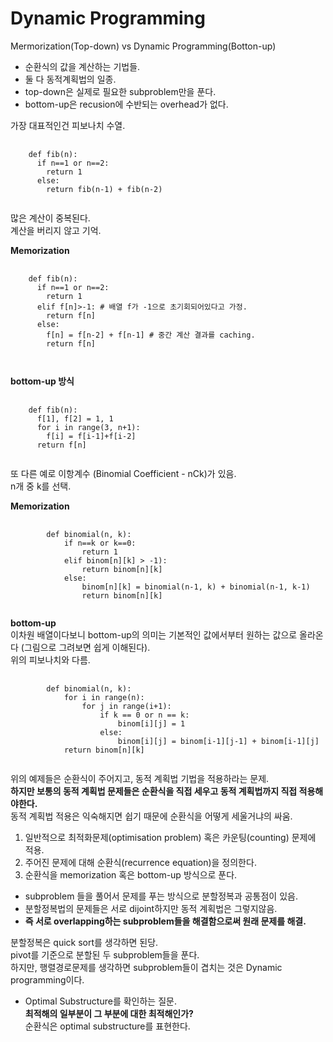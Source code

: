 
# Dynamic Programming
  
  Mermorization(Top-down) vs Dynamic Programming(Botton-up)         
* 순환식의 값을 계산하는 기법들.          
* 둘 다 동적계획법의 일종.        
* top-down은 실제로 필요한 subproblem만을 푼다.        
* bottom-up은 recusion에 수반되는 overhead가 없다.   
    
가장 대표적인건 피보나치 수열.

<pre>
  <code>
    def fib(n):
      if n==1 or n==2:
        return 1
      else:
        return fib(n-1) + fib(n-2)
  </code>
</pre>

많은 계산이 중복된다.    
계산을 버리지 않고 기억.    
    
**Memorization**
<pre>
  <code>
    def fib(n):
      if n==1 or n==2:
        return 1
      elif f[n]>-1: # 배열 f가 -1으로 초기회되어있다고 가정.
        return f[n]
      else:
        f[n] = f[n-2] + f[n-1] # 중간 계산 결과를 caching.
        return f[n]
      
  </code>
</pre>
     
     
**bottom-up 방식**
<pre>
  <code>
    def fib(n):
      f[1], f[2] = 1, 1
      for i in range(3, n+1):
        f[i] = f[i-1]+f[i-2]
      return f[n]
  </code>
</pre>
      
또 다른 예로 이항계수 (Binomial Coefficient - nCk)가 있음.        
n개 중 k를 선택.     

**Memorization**    
<pre>
    <code>
        def binomial(n, k):
            if n==k or k==0:
                return 1
            elif binom[n][k] > -1):
                return binom[n][k]
            else:
                binom[n][k] = binomial(n-1, k) + binomial(n-1, k-1)
                return binom[n][k]
    </code>
</pre>
        
**bottom-up**    
이차원 배열이다보니 bottom-up의 의미는 기본적인 값에서부터 원하는 값으로 올라온다 (그림으로 그려보면 쉽게 이해된다).      
위의 피보나치와 다름.        
<pre>
    <code>
        def binomial(n, k):
            for i in range(n):
                for j in range(i+1):
                    if k == 0 or n == k:
                        binom[i][j] = 1
                    else:
                        binom[i][j] = binom[i-1][j-1] + binom[i-1][j]
            return binom[n][k]
    </code>
</pre>        
위의 예제들은 순환식이 주어지고, 동적 계획법 기법을 적용하라는 문제.     
**하지만 보통의 동적 계획법 문제들은 순환식을 직접 세우고 동적 계획법까지 직접 적용해야한다.**      
동적 계획법 적용은 익숙해지면 쉽기 때문에 순환식을 어떻게 세울거냐의 싸움.      
        
1. 일반적으로 최적화문제(optimisation problem) 혹은 카운팅(counting) 문제에 적용.    
2. 주어진 문제에 대해 순환식(recurrence equation)을 정의한다.    
3. 순환식을 memorization 혹은 bottom-up 방식으로 푼다.    
    
* subproblem 들을 풀어서 문제를 푸는 방식으로 분할정복과 공통점이 있음.    
* 분할정복법의 문제들은 서로 dijoint하지만 동적 계획법은 그렇지않음.    
* **즉 서로 overlapping하는 subproblem들을 해결함으로써 원래 문제를 해결.**  
    
분할정복은 quick sort를 생각하면 된당.    
pivot를 기준으로 분할된 두 subproblem들을 푼다.    
하지만, 행렬경로문제를 생각하면 subproblem들이 겹치는 것은 Dynamic programming이다.    

* Optimal Substructure를 확인하는 질문.    
**최적해의 일부분이 그 부분에 대한 최적해인가?**   
순환식은 optimal substructure를 표현한다.    



